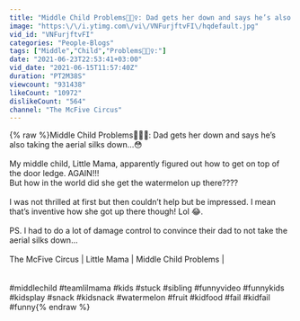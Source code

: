 ```yaml
---
title: "Middle Child Problems🤦🏻‍♀️: Dad gets her down and says he’s also taking the aerial silks down…😳"
image: "https:\/\/i.ytimg.com\/vi\/VNFurjftvFI\/hqdefault.jpg"
vid_id: "VNFurjftvFI"
categories: "People-Blogs"
tags: ["Middle","Child","Problems🤦🏻‍♀️:"]
date: "2021-06-23T22:53:41+03:00"
vid_date: "2021-06-15T11:57:40Z"
duration: "PT2M38S"
viewcount: "931438"
likeCount: "10972"
dislikeCount: "564"
channel: "The McFive Circus"
---
```

{% raw %}Middle Child Problems🤦🏻‍♀️: Dad gets her down and says he’s also taking the aerial silks down…😳<br /><br />My middle child, Little Mama, apparently figured out how to get on top of the  door ledge. AGAIN!!!<br />But how in the world did she get the watermelon up there???? <br /><br /> I was not thrilled at first but then couldn’t help but be impressed. I mean that’s inventive how she got up there though! Lol 😂. <br /><br />PS. I had to do a lot of damage control to convince their dad to not take the aerial silks down... <br /><br />The McFive Circus | Little Mama | Middle Child Problems |<br /><br /><br />#middlechild #teamlilmama #kids #stuck #sibling #funnyvideo #funnykids #kidsplay #snack #kidsnack #watermelon #fruit #kidfood #fail #kidfail #funny{% endraw %}
